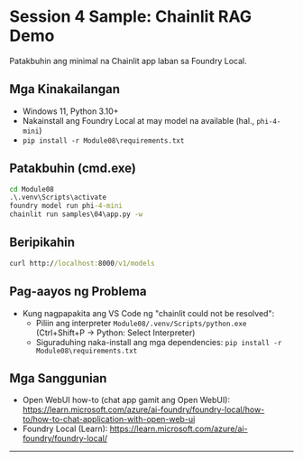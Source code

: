 <!--
CO_OP_TRANSLATOR_METADATA:
{
  "original_hash": "f9e55b8feba71ce09355b66e3a25b6ff",
  "translation_date": "2025-09-22T22:41:32+00:00",
  "source_file": "Module08/samples/04/README.md",
  "language_code": "tl"
}
-->
# Session 4 Sample: Chainlit RAG Demo

Patakbuhin ang minimal na Chainlit app laban sa Foundry Local.

## Mga Kinakailangan
- Windows 11, Python 3.10+
- Nakainstall ang Foundry Local at may model na available (hal., `phi-4-mini`)
- `pip install -r Module08\requirements.txt`

## Patakbuhin (cmd.exe)
```cmd
cd Module08
.\.venv\Scripts\activate
foundry model run phi-4-mini
chainlit run samples\04\app.py -w
```

## Beripikahin
```cmd
curl http://localhost:8000/v1/models
```

## Pag-aayos ng Problema
- Kung nagpapakita ang VS Code ng "chainlit could not be resolved":
	- Piliin ang interpreter `Module08/.venv/Scripts/python.exe` (Ctrl+Shift+P → Python: Select Interpreter)
	- Siguraduhing naka-install ang mga dependencies: `pip install -r Module08\requirements.txt`

## Mga Sanggunian
- Open WebUI how-to (chat app gamit ang Open WebUI): https://learn.microsoft.com/azure/ai-foundry/foundry-local/how-to/how-to-chat-application-with-open-web-ui
- Foundry Local (Learn): https://learn.microsoft.com/azure/ai-foundry/foundry-local/

---

